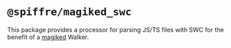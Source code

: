 # `@spiffre/magiked_swc`

This package provides a processor for parsing JS/TS files with SWC for the benefit of a [magiked](https://deno.land/x/magiked) Walker.
